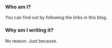 ### Who am I?
You can find out by following the links in this blog.

### Why am I writing it?
No reason. Just because.